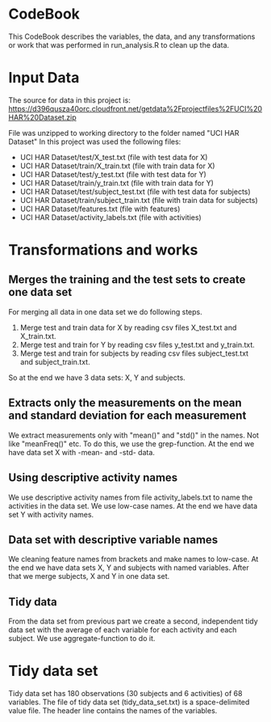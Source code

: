 # CodeBook

This CodeBook describes the variables, the data, and any transformations or work that was performed in run_analysis.R to clean up the data.

# Input Data
The source for data in this project is:
https://d396qusza40orc.cloudfront.net/getdata%2Fprojectfiles%2FUCI%20HAR%20Dataset.zip

File was unzipped to working directory to the folder named "UCI HAR Dataset"
In this project was used the following files:
- UCI HAR Dataset/test/X_test.txt (file with test data for X)
- UCI HAR Dataset/train/X_train.txt (file with train data for X)
- UCI HAR Dataset/test/y_test.txt (file with test data for Y)
- UCI HAR Dataset/train/y_train.txt (file with train data for Y)
- UCI HAR Dataset/test/subject_test.txt (file with test data for subjects)
- UCI HAR Dataset/train/subject_train.txt (file with train data for subjects)
- UCI HAR Dataset/features.txt (file with features)
- UCI HAR Dataset/activity_labels.txt (file with activities)
 
# Transformations and works
## Merges the training and the test sets to create one data set
For merging all data in one data set we do following steps.

1. Merge test and train data for X by reading csv files X_test.txt and X_train.txt.
2. Merge test and train for Y by reading csv files y_test.txt and y_train.txt.
3. Merge test and train for subjects by reading csv files subject_test.txt and subject_train.txt.

So at the end we have 3 data sets: X, Y and subjects. 

## Extracts only the measurements on the mean and standard deviation for each measurement
We extract measurements only with "mean()" and "std()" in the names. Not like "meanFreq()" etc. To do this, we use the grep-function.
At the end we have data set X with -mean- and -std- data. 

## Using descriptive activity names
We use descriptive activity names from file activity_labels.txt to name the activities in the data set. We use low-case names. At the end we have data set Y with activity names.

## Data set with descriptive variable names
We cleaning feature names from brackets and make names to low-case. At the end we have data sets X, Y and subjects with named variables.
After that we merge subjects, X and Y in one data set.

## Tidy data
From the data set from previous part we create a second, independent tidy data set with the average of each variable for each activity and each subject. We use aggregate-function to do it.

# Tidy data set
Tidy data set has 180 observations (30 subjects and 6 activities) of 68 variables. The file of tidy data set (tidy_data_set.txt) is a space-delimited value file. The header line contains the names of the variables.
